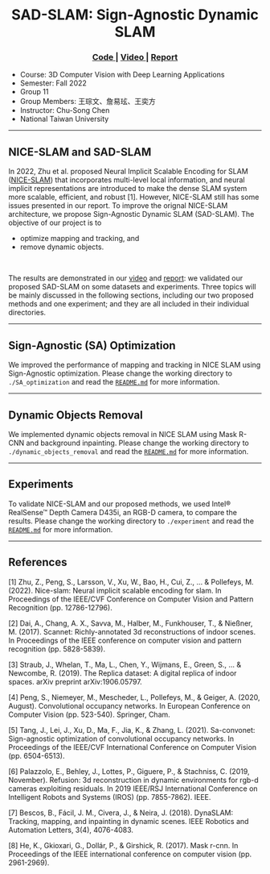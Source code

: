 <p align="center">
<h1 align="center">
SAD-SLAM: Sign-Agnostic Dynamic SLAM
</h1>
<h3 align="center">
<a href="https://github.com/MartyJan/SAD-SLAM"><strong> Code </strong></a>
|
<a href="https://youtu.be/dVUWtoyijMk"><strong> Video </strong></a>
|
<a href="https://github.com/MartyJan/SAD-SLAM/blob/main/report.pdf"><strong> Report </strong></a>
</h3>

</p>

* Course: 3D Computer Vision with Deep Learning Applications 
* Semester: Fall 2022
* Group 11
* Group Members: 王琮文、詹易玹、王奕方
* Instructor: Chu-Song Chen
* National Taiwan University

---

## NICE-SLAM and SAD-SLAM
In 2022, Zhu et al. proposed Neural Implicit Scalable Encoding for SLAM ([NICE-SLAM](https://github.com/cvg/nice-slam))
that incorporates multi-level local information, 
and neural implicit representations are introduced to
make the dense SLAM system more scalable, efficient, and robust [1]. 
However, NICE-SLAM still has some issues presented in our report. 
To improve the orignal NICE-SLAM architecture, 
we propose Sign-Agnostic Dynamic SLAM (SAD-SLAM). 
The objective of our project is to 
* optimize mapping and tracking, and
* remove dynamic objects. 
<br />

The results are demonstrated in our [video](https://youtu.be/dVUWtoyijMk) and [report](https://github.com/MartyJan/SAD-SLAM/blob/main/report.pdf): 
we validated our proposed SAD-SLAM on some datasets and experiments.
Three topics will be mainly discussed in the following sections, 
including our two proposed methods and one experiment; and
they are all included in their individual directories. 

---

## Sign-Agnostic (SA) Optimization
We improved the performance of mapping and tracking in NICE SLAM using Sign-Agnostic optimization.
Please change the working directory to `./SA_optimization` and read the [`README.md`](https://github.com/MartyJan/SAD-SLAM/tree/main/SA_optimization) for more information.

---

## Dynamic Objects Removal
We implemented dynamic objects removal in NICE SLAM using Mask R-CNN and background inpainting.
Please change the working directory to `./dynamic_objects_removal` and read the [`README.md`](https://github.com/MartyJan/SAD-SLAM/tree/main/dynamic_objects_removal) for more information.

---

## Experiments
To validate NICE-SLAM and our proposed methods, we used Intel® RealSense™ Depth Camera D435i, an RGB-D camera, to compare the results. 
Please change the working directory to `./experiment` and read the [`README.md`](https://github.com/MartyJan/SAD-SLAM/tree/main/experiment) for more information.

---

## References
[1] Zhu, Z., Peng, S., Larsson, V., Xu, W., Bao, H., Cui, Z., ... & Pollefeys, M. (2022). Nice-slam: Neural implicit scalable encoding for slam. In Proceedings of the IEEE/CVF Conference on Computer Vision and Pattern Recognition (pp. 12786-12796). <br />

[2] Dai, A., Chang, A. X., Savva, M., Halber, M., Funkhouser, T., & Nießner, M. (2017). Scannet: Richly-annotated 3d reconstructions of indoor scenes. In Proceedings of the IEEE conference on computer vision and pattern recognition (pp. 5828-5839). <br />

[3] Straub, J., Whelan, T., Ma, L., Chen, Y., Wijmans, E., Green, S., ... & Newcombe, R. (2019). The Replica dataset: A digital replica of indoor spaces. arXiv preprint arXiv:1906.05797. <br />

[4] Peng, S., Niemeyer, M., Mescheder, L., Pollefeys, M., & Geiger, A. (2020, August). Convolutional occupancy networks. In European Conference on Computer Vision (pp. 523-540). Springer, Cham. <br />

[5] Tang, J., Lei, J., Xu, D., Ma, F., Jia, K., & Zhang, L. (2021). Sa-convonet: Sign-agnostic optimization of convolutional occupancy networks. In Proceedings of the IEEE/CVF International Conference on Computer Vision (pp. 6504-6513). <br />

[6] Palazzolo, E., Behley, J., Lottes, P., Giguere, P., & Stachniss, C. (2019, November). Refusion: 3d reconstruction in dynamic environments for rgb-d cameras exploiting residuals. In 2019 IEEE/RSJ International Conference on Intelligent Robots and Systems (IROS) (pp. 7855-7862). IEEE. <br />

[7] Bescos, B., Fácil, J. M., Civera, J., & Neira, J. (2018). DynaSLAM: Tracking, mapping, and inpainting in dynamic scenes. IEEE Robotics and Automation Letters, 3(4), 4076-4083. <br />

[8] He, K., Gkioxari, G., Dollár, P., & Girshick, R. (2017). Mask r-cnn. In Proceedings of the IEEE international conference on computer vision (pp. 2961-2969). <br />


